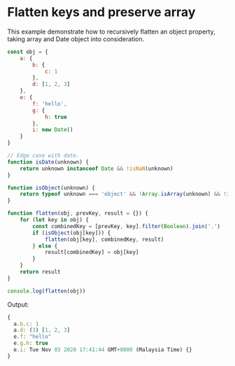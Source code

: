 # Flatten keys and preserve array

This example demonstrate how to recursively flatten an object property, taking array and Date object into consideration.

```js
const obj = {
    a: {
        b: {
            c: 1
        },
        d: [1, 2, 3]
    },
    e: {
        f: 'hello',
        g: {
            h: true
        },
        i: new Date()
    }
}

// Edge case with date.
function isDate(unknown) {
    return unknown instanceof Date && !isNaN(unknown)
}

function isObject(unknown) {
    return typeof unknown === 'object' && !Array.isArray(unknown) && !isDate(unknown)
}

function flatten(obj, prevKey, result = {}) {
    for (let key in obj) {
        const combinedKey = [prevKey, key].filter(Boolean).join('.')
        if (isObject(obj[key])) {
            flatten(obj[key], combinedKey, result)
        } else {
            result[combinedKey] = obj[key]
        }
    }
    return result
}

console.log(flatten(obj))
```

Output:

```js
{
  a.b.c: 1
  a.d: (3) [1, 2, 3]
  e.f: "hello"
  e.g.h: true
  e.i: Tue Nov 03 2020 17:41:44 GMT+0800 (Malaysia Time) {}
}
```
